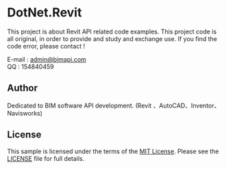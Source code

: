 # DotNet.Revit


This project is about Revit API related code examples.
This project code is all original, in order to provide and study and exchange use.
If you find the code error, please contact !

E-mail : admin@bimapi.com   
QQ     : 154840459


## Author

Dedicated to BIM software API development. (Revit 、AutoCAD、Inventor、Navisworks)


## License

This sample is licensed under the terms of the [MIT License](http://opensource.org/licenses/MIT).
Please see the [LICENSE](LICENSE) file for full details.